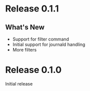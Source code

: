 # Release 0.1.1

## What's New

* Support for filter command
* Initial support for journald handling
* More filters

# Release 0.1.0

Initial release
